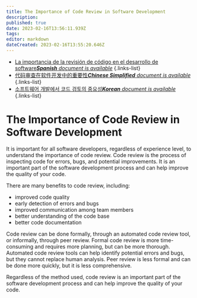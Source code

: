 ```yaml
---
title: The Importance of Code Review in Software Development
description: 
published: true
date: 2023-02-16T13:56:11.939Z
tags: 
editor: markdown
dateCreated: 2023-02-16T13:55:20.646Z
---
```


- [La importancia de la revisión de código en el desarrollo de software***Spanish** document is available*](/es/Knowledge-base/Common/the-importance-of-code-review-in-software-development)
{.links-list}
- [代码审查在软件开发中的重要性***Chinese Simplified** document is available*](/zh/Knowledge-base/Common/the-importance-of-code-review-in-software-development)
{.links-list}
- [소프트웨어 개발에서 코드 검토의 중요성***Korean** document is available*](/ko/Knowledge-base/Common/the-importance-of-code-review-in-software-development)
{.links-list}


# The Importance of Code Review in Software Development

It is important for all software developers, regardless of experience level, to understand the importance of code review. Code review is the process of inspecting code for errors, bugs, and potential improvements. It is an important part of the software development process and can help improve the quality of your code.

There are many benefits to code review, including:

- improved code quality
- early detection of errors and bugs
- improved communication among team members
- better understanding of the code base
- better code documentation

Code review can be done formally, through an automated code review tool, or informally, through peer review. Formal code review is more time-consuming and requires more planning, but can be more thorough. Automated code review tools can help identify potential errors and bugs, but they cannot replace human analysis. Peer review is less formal and can be done more quickly, but it is less comprehensive.

Regardless of the method used, code review is an important part of the software development process and can help improve the quality of your code.